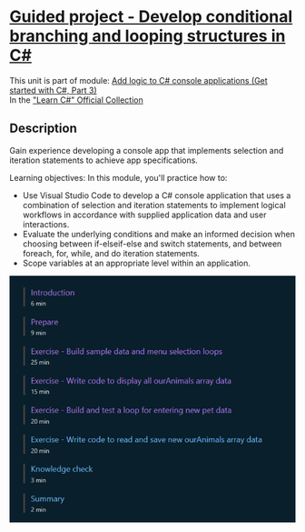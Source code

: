 # [Guided project - Develop conditional branching and looping structures in C#](https://learn.microsoft.com/en-gb/training/modules/guided-project-develop-conditional-branching-looping/)

This unit is part of module:  [Add logic to C# console applications (Get started with C#, Part 3)](https://learn.microsoft.com/en-gb/training/paths/get-started-c-sharp-part-3/)<br>
In the ["Learn C#" Official Collection](https://learn.microsoft.com/en-us/users/dotnet/collections/yz26f8y64n7k07)

## Description

Gain experience developing a console app that implements selection and iteration statements to achieve app specifications.

Learning objectives:
In this module, you'll practice how to:

* Use Visual Studio Code to develop a C# console application that uses a combination of selection and iteration statements to implement logical workflows in accordance with supplied application data and user interactions.
* Evaluate the underlying conditions and make an informed decision when choosing between if-elseif-else and switch statements, and between foreach, for, while, and do iteration statements.
* Scope variables at an appropriate level within an application.


![Alt text](image.png)